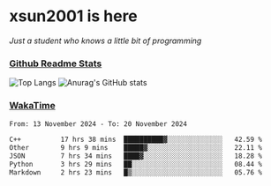 # xsun2001 is here

*Just a student who knows a little bit of programming*

### [Github Readme Stats](https://github.com/anuraghazra/github-readme-stats)

![Top Langs](https://github-readme-stats.vercel.app/api/top-langs/?username=xsun2001&layout=compact&theme=radical) ![Anurag's GitHub stats](https://github-readme-stats.vercel.app/api?username=xsun2001&show_icons=true&theme=radical)

### [WakaTime](https://wakatime.com)

<!--START_SECTION:waka-->

```txt
From: 13 November 2024 - To: 20 November 2024

C++          17 hrs 38 mins  ██████████▓░░░░░░░░░░░░░░   42.59 %
Other        9 hrs 9 mins    █████▓░░░░░░░░░░░░░░░░░░░   22.11 %
JSON         7 hrs 34 mins   ████▓░░░░░░░░░░░░░░░░░░░░   18.28 %
Python       3 hrs 29 mins   ██░░░░░░░░░░░░░░░░░░░░░░░   08.44 %
Markdown     2 hrs 23 mins   █▒░░░░░░░░░░░░░░░░░░░░░░░   05.76 %
```

<!--END_SECTION:waka-->
